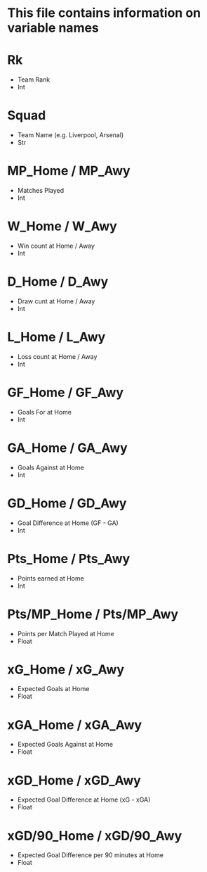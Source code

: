 # This file contains information on variable names

# Rk
  - Team Rank 
  - Int

# Squad
  - Team Name (e.g. Liverpool, Arsenal)
  - Str

# MP_Home	/ MP_Awy
  - Matches Played
  - Int

# W_Home / W_Awy
  - Win count at Home / Away
  - Int

# D_Home / D_Awy
  - Draw cunt at Home / Away
  - Int

# L_Home / L_Awy
  - Loss count at Home / Away
  - Int

# GF_Home / GF_Awy
  - Goals For at Home
  - Int

# GA_Home / GA_Awy
  - Goals Against at Home
  - Int

# GD_Home / GD_Awy
  - Goal Difference at Home (GF - GA)
  - Int

# Pts_Home / Pts_Awy
  - Points earned at Home
  - Int

# Pts/MP_Home / Pts/MP_Awy
  - Points per Match Played at Home
  - Float

# xG_Home / xG_Awy
  - Expected Goals at Home
  - Float

# xGA_Home / xGA_Awy
  - Expected Goals Against at Home
  - Float

# xGD_Home / xGD_Awy
  - Expected Goal Difference at Home (xG - xGA)
  - Float

# xGD/90_Home / xGD/90_Awy
  - Expected Goal Difference per 90 minutes at Home
  - Float

